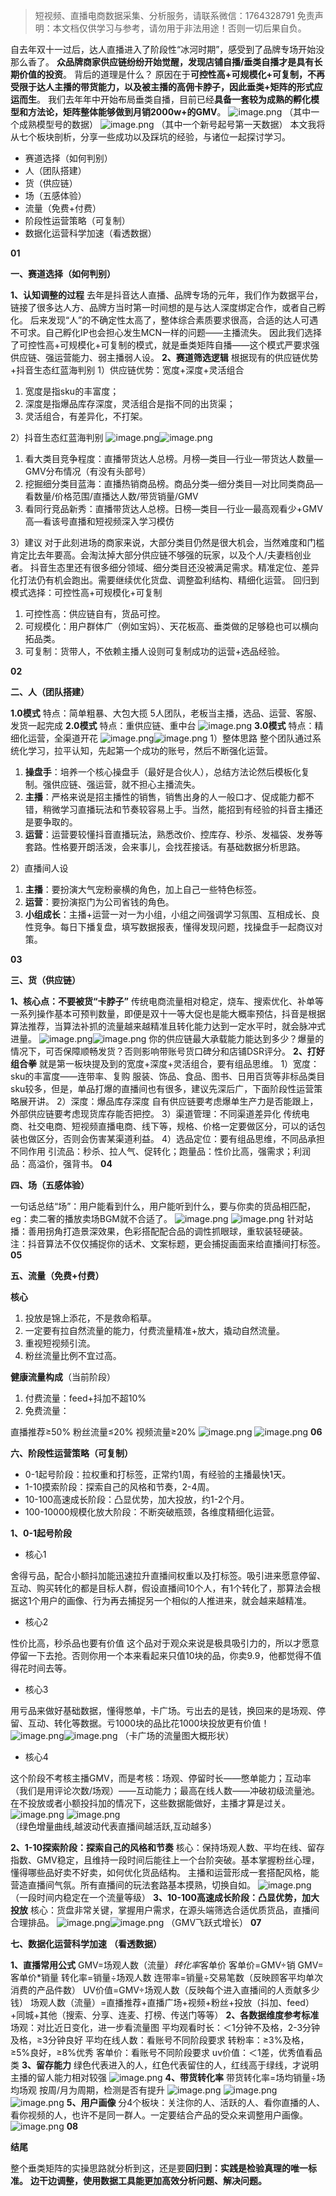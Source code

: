 

> 短视频、直播电商数据采集、分析服务，请联系微信：1764328791
> 免责声明：本文档仅供学习与参考，请勿用于非法用途！否则一切后果自负。



自去年双十一过后，达人直播进入了阶段性“冰河时期”，感受到了品牌专场开始没那么香了。
**众品牌商家供应链纷纷开始觉醒，发现店铺自播/垂类自播才是具有长期价值的投资**。
背后的道理是什么？
原因在于**可控性高+可规模化+可复制，不再受限于达人主播的带货能力，以及被主播的高佣卡脖子，因此垂类+矩阵的形式应运而生**。
我们去年年中开始布局垂类自播，目前已经**具备一套较为成熟的孵化模型和方法论，矩阵整体能够做到月销2000w+的GMV**。
![image.png](https://cdn.nlark.com/yuque/0/2021/png/97322/1620548044648-e6435618-87ce-4d11-906d-6fc523f3549c.png#clientId=uc3f15414-65c9-4&from=paste&height=229&id=u8de00a19&margin=%5Bobject%20Object%5D&name=image.png&originHeight=458&originWidth=1080&originalType=binary&size=316986&status=done&style=none&taskId=u7d4cb352-f9d5-4bd0-a237-dbd9fb38278&width=540)
（其中一个成熟模型号的数据）
![image.png](https://cdn.nlark.com/yuque/0/2021/png/97322/1620548050017-83c26e58-6e7f-4b98-b2cb-a7ef8920709b.png#clientId=uc3f15414-65c9-4&from=paste&height=260&id=u565875d6&margin=%5Bobject%20Object%5D&name=image.png&originHeight=520&originWidth=1075&originalType=binary&size=476623&status=done&style=none&taskId=u80d44e44-b7ba-468c-a8b9-987227bfa05&width=537.5)
（其中一个新号起号第一天数据）
本文我将从七个板块剖析，分享一些成功以及踩坑的经验，与诸位一起探讨学习。

- 赛道选择（如何判别）
- 人（团队搭建）
- 货（供应链）
- 场（五感体验）
- 流量（免费+付费）
- 阶段性运营策略（可复制）
- 数据化运营科学加速（看透数据）



**01**


**一、赛道选择（如何判别）**




**1、认知调整的过程**
去年是抖音达人直播、品牌专场的元年，我们作为数据平台，链接了很多达人方、品牌方当时第一时间想的是与达人深度绑定合作，或者自己孵化。
后来发现“人”的不确定性太高了，整体综合素质要求很高，合适的达人可遇不可求。自己孵化IP也会担心发生MCN一样的问题——主播流失。
因此我们选择了可控性高+可规模化+可复制的模式，就是垂类矩阵自播——这个模式严要求强供应链、强运营能力、弱主播弱人设。
**2、赛道筛选逻辑**
根据现有的供应链优势+抖音生态红蓝海判别
1）供应链优势：宽度+深度+灵活组合

1. 宽度是指sku的丰富度；
1. 深度是指爆品库存深度，灵活组合是指不同的出货渠；
1. 灵活组合，有差异化，不打架。

2）抖音生态红蓝海判别
![image.png](https://cdn.nlark.com/yuque/0/2021/png/97322/1620548073161-f96c1a70-a190-4e8d-8519-5c7b2a188295.png#clientId=uc3f15414-65c9-4&from=paste&height=179&id=ued10a137&margin=%5Bobject%20Object%5D&name=image.png&originHeight=358&originWidth=1080&originalType=binary&size=305892&status=done&style=none&taskId=u2d8a79b4-5c40-4553-963f-8308fb016d4&width=540)![image.png](https://cdn.nlark.com/yuque/0/2021/gif/97322/1620548027056-b59cdca1-1c87-451e-8ce7-3c0a4ab9a77e.gif#clientId=uc3f15414-65c9-4&from=paste&height=1&id=u903c25dc&margin=%5Bobject%20Object%5D&name=image.png&originHeight=1&originWidth=1&originalType=url&size=70&status=done&style=none&taskId=ue149acf8-a2f0-4f0a-bf99-06d952b2ff1&width=0.5)

1. 看大类目竞争程度：直播带货达人总榜。月榜—类目—行业—带货达人数量—GMV分布情况（有没有头部号）
1. 挖掘细分类目蓝海：直播热销商品榜。商品分类—细分类目—对比同类商品—看数量/价格范围/直播达人数/带货销量/GMV
1. 看同行竞品新秀：直播带货达人总榜。日榜—类目—行业—最高观看少+GMV高—看该号直播和短视频深入学习模仿

3）建议
对于此刻进场的商家来说，大部分类目仍然是很大机会，当然难度和门槛肯定比去年要高。会淘汰掉大部分供应链不够强的玩家，以及个人/夫妻档创业者。
抖音生态里还有很多细分领域、细分类目还没被满足需求。精准定位、差异化打法仍有机会跑出。需要继续优化货盘、调整盈利结构、精细化运营。
回归到模式选择：可控性高+可规模化+可复制

1. 可控性高：供应链自有，货品可控。
1. 可规模化：用户群体广（例如宝妈）、天花板高、垂类做的足够稳也可以横向拓品类。
1. 可复制：货带人，不依赖主播人设则可复制成功的运营+选品经验。

**02**


**二、人（团队搭建）**




**1.0模式**
特点：简单粗暴、大包大揽
5人团队，老板当主播，选品、运营、客服、发货一起完成
**2.0模式**
特点：重供应链、重中台
![image.png](https://cdn.nlark.com/yuque/0/2021/png/97322/1620548081588-e12b261d-120f-4727-ad56-bc5366047df7.png#clientId=uc3f15414-65c9-4&from=paste&height=148&id=u56780b84&margin=%5Bobject%20Object%5D&name=image.png&originHeight=295&originWidth=616&originalType=binary&size=65082&status=done&style=none&taskId=u7c5d653a-0fca-4c60-85fb-951331392ee&width=308)
**3.0模式**
特点：精细化运营，全渠道开花
![image.png](https://cdn.nlark.com/yuque/0/2021/gif/97322/1620548027050-883020ec-6b0f-4bc9-b60e-472a2c2c5c44.gif#clientId=uc3f15414-65c9-4&from=paste&height=1&id=ufc9774c9&margin=%5Bobject%20Object%5D&name=image.png&originHeight=1&originWidth=1&originalType=url&size=70&status=done&style=none&taskId=u01b452fd-7c83-4adf-a5b3-e62abf7b6ba&width=0.5)![image.png](https://cdn.nlark.com/yuque/0/2021/png/97322/1620548087471-d8398d69-f4ce-4d3f-944f-3e57567b0c22.png#clientId=uc3f15414-65c9-4&from=paste&height=298&id=udb0273ea&margin=%5Bobject%20Object%5D&name=image.png&originHeight=596&originWidth=823&originalType=binary&size=144359&status=done&style=none&taskId=u10aaaa8f-8a93-429b-a5af-d36cf2ef7ac&width=411.5)
1）整体思路
整个团队通过系统化学习，拉平认知，先起第一个成功的账号，然后不断强化运营。

1. **操盘手**：培养一个核心操盘手（最好是合伙人），总结方法论然后模板化复制。强供应链、强运营，就不担心主播流失。
1. **主播**：严格来说是招主播性的销售，销售出身的人一般口才、促成能力都不错，稍微学习直播玩法和节奏较容易上手。当然，能招到有经验的抖音主播还是要争取的。
1. **运营**：运营要较懂抖音直播玩法，熟悉改价、控库存、秒杀、发福袋、发券等套路。性格要开朗活泼，会来事儿，会找茬接话。有基础数据分析思路。

2）直播间人设

1. **主播**：要扮演大气宠粉豪横的角色，加上自己一些特色标签。
1. **运营**：要扮演抠门为公司省钱的角色。
1. **小组成长**：主播+运营一对一为小组，小组之间强调学习氛围、互相成长、良性竞争。每日下播复盘，填写数据报表，懂得发现问题，找操盘手一起商议对策。

**03**


**三、货（供应链）**


**1、核心点：不要被货“卡脖子”**
传统电商流量相对稳定，烧车、搜索优化、补单等一系列操作基本可预判数量，即便是双十一等大促也是能大概率预估，抖音是根据算法推荐，当算法补抓的流量越来越精准且转化能力达到一定水平时，就会脉冲式进量。
![image.png](https://cdn.nlark.com/yuque/0/2021/gif/97322/1620548027623-755651a9-a134-46df-970f-52302a6dcb3e.gif#clientId=uc3f15414-65c9-4&from=paste&height=1&id=ue6a8e3ea&margin=%5Bobject%20Object%5D&name=image.png&originHeight=1&originWidth=1&originalType=url&size=70&status=done&style=none&taskId=u30457c42-d305-42be-b73d-7d7e03a99e5&width=0.5)![image.png](https://cdn.nlark.com/yuque/0/2021/png/97322/1620548094315-5dd3f516-9613-4c27-840a-5c46116c2566.png#clientId=uc3f15414-65c9-4&from=paste&height=181&id=ua3958b49&margin=%5Bobject%20Object%5D&name=image.png&originHeight=362&originWidth=524&originalType=binary&size=58769&status=done&style=none&taskId=u6f65c51e-0733-4ac0-8564-2415c67a00d&width=262)
你的供应链最大承载能力能达到多少？爆量的情况下，可否保障顺畅发货？否则影响带账号货口碑分和店铺DSR评分。
**2、打好组合拳**
就是第一板块提及到的宽度+深度+灵活组合，要有组品思维。
1）宽度：sku的丰富度——连带率、复购
服装、饰品、食品、图书、日用百货等非标品类目sku较多，但是，单品打爆的直播间也有很多，建议先深后广，下面阶段性运营策略展开讲。
2）深度：爆品库存深度
自有供应链要考虑爆单生产力是否能跟上，外部供应链要考虑现货库存能否把控。
3）渠道管理：不同渠道差异化
传统电商、社交电商、短视频直播电商、线下等，规格、价格一定要做区分，可以的话包装也做区分，否则会伤害某渠道利益。
4）选品定位：要有组品思维，不同品承担不同作用
引流品：秒杀、拉人气、促转化；跑量品：性价比高，强需求；利润品：高溢价，强背书。
**04**


**四、场（五感体验）**


一句话总结“场”：用户能看到什么，用户能听到什么，要与你卖的货品相匹配，
eg：卖二奢的播放卖场BGM就不合适了。
![image.png](https://cdn.nlark.com/yuque/0/2021/png/97322/1620548100595-9e63ff0b-5439-419b-a5e7-9055a8ab5aeb.png#clientId=uc3f15414-65c9-4&from=paste&height=242&id=ua4b0ab13&margin=%5Bobject%20Object%5D&name=image.png&originHeight=483&originWidth=645&originalType=binary&size=645894&status=done&style=none&taskId=u1474a3b6-08cb-48b5-8146-4c6ea2f87ea&width=322.5)
![image.png](https://cdn.nlark.com/yuque/0/2021/gif/97322/1620548027743-8063c29a-20de-4878-9ccb-0be8a7dd5455.gif#clientId=uc3f15414-65c9-4&from=paste&height=1&id=u814b76f6&margin=%5Bobject%20Object%5D&name=image.png&originHeight=1&originWidth=1&originalType=url&size=70&status=done&style=none&taskId=u29cf9dee-cdcd-44ec-b1b6-b5a278a38c9&width=0.5)
针对站播：善用拐角打造景深效果，色彩搭配配合品的调性抓眼球，重软装轻硬装。
注：抖音算法不仅仅捕捉你的话术、文案标题，更会捕捉画面来给直播间打标签。
**05**


**五、流量（免费+付费）**


**核心**

1. 投放是锦上添花，不是救命稻草。
1. 一定要有拉自然流量的能力，付费流量精准+放大，撬动自然流量。
1. 重视短视频引流。
1. 粉丝流量比例不宜过高。

**健康流量构成**（当前阶段）

1. 付费流量：feed+抖加不超10%
1. 免费流量：

 直播推荐≥50%
 粉丝流量≤20%
 视频流量≥20%
![image.png](https://cdn.nlark.com/yuque/0/2021/png/97322/1620548120834-a3155de2-ea50-48a9-84b5-2c7c9ab0d758.png#clientId=uc3f15414-65c9-4&from=paste&height=181&id=u05b08650&margin=%5Bobject%20Object%5D&name=image.png&originHeight=361&originWidth=261&originalType=binary&size=95650&status=done&style=none&taskId=u9ed95bf2-903a-405b-8669-fd0b80e0792&width=130.5)
![image.png](https://cdn.nlark.com/yuque/0/2021/png/97322/1620548126702-1dc33725-3579-4f9a-b242-09671154d937.png#clientId=uc3f15414-65c9-4&from=paste&height=197&id=u542531a1&margin=%5Bobject%20Object%5D&name=image.png&originHeight=394&originWidth=485&originalType=binary&size=127495&status=done&style=none&taskId=ub165340a-ae4d-48fc-baae-0794b6ec8c7&width=242.5)
**06**


**六、阶段性运营策略（可复制）**


- 0-1起号阶段：拉权重和打标签，正常约1周，有经验的主播最快1天。
- 1-10摸索阶段：探索自己的风格和节奏，2-4周。
- 10-100高速成长阶段：凸显优势，加大投放，约1-2个月。
- 100-10000规模化放大阶段：不断突破瓶颈，各维度精细化运营。

**1、0-1起号阶段**

- 核心1

舍得亏品，配合小额抖加能迅速拉升直播间权重以及打标签。吸引进来愿意停留、互动、购买转化的都是目标人群，假设直播间10个人，有1个转化了，那算法会根据这1个用户的画像、行为再去捕捉另一个相似的人推进来，就会越来越精准。

- 核心2

性价比高，秒杀品也要有价值
这个品对于观众来说是极具吸引力的，所以才愿意停留一下去抢。否则你用一个本来看起来只值10块的品，你卖9.9，他都觉得不值得花时间去等。

- 核心3

用亏品来做好基础数据，懂得憋单，卡广场。亏出去的是钱，换回来的是场观、停留、互动、转化等数据。亏1000块的品比花1000块投放更有价值！
![image.png](https://cdn.nlark.com/yuque/0/2021/gif/97322/1620548028048-d63bae4f-b398-4703-9796-8730502b37fe.gif#clientId=uc3f15414-65c9-4&from=paste&height=1&id=u0f148aca&margin=%5Bobject%20Object%5D&name=image.png&originHeight=1&originWidth=1&originalType=url&size=70&status=done&style=none&taskId=u444cce09-7bed-4b78-a74a-f31bf9e27be&width=0.5)![image.png](https://cdn.nlark.com/yuque/0/2021/png/97322/1620548133982-efe948bc-5782-4431-9631-267ce497714d.png#clientId=uc3f15414-65c9-4&from=paste&height=146&id=u3dc3455f&margin=%5Bobject%20Object%5D&name=image.png&originHeight=291&originWidth=1080&originalType=binary&size=335165&status=done&style=none&taskId=u5e4d0f21-0017-48be-bb10-d50dada85fb&width=540)
（卡广场的流量图大概形状）

- 核心4

这个阶段不考核主播GMV，而是考核：场观、停留时长——憋单能力；互动率（我们是用评论次数/场观）——互动能力；最高在线人数——冲破初级流量池。
在不投放或者小额投抖加的情况下，这些数据能做好，主播才算是过关。
![image.png](https://cdn.nlark.com/yuque/0/2021/gif/97322/1620548028202-c59f95a3-da08-4b17-a8a1-9acd35dc9c6e.gif#clientId=uc3f15414-65c9-4&from=paste&height=1&id=u00a3a565&margin=%5Bobject%20Object%5D&name=image.png&originHeight=1&originWidth=1&originalType=url&size=70&status=done&style=none&taskId=u5b3b04d0-5a75-4f69-99be-99087b235da&width=0.5)
![image.png](https://cdn.nlark.com/yuque/0/2021/png/97322/1620548140082-e402c591-77b4-456d-b365-1cb67bbacc3f.png#clientId=uc3f15414-65c9-4&from=paste&height=107&id=ub49414ae&margin=%5Bobject%20Object%5D&name=image.png&originHeight=213&originWidth=1080&originalType=binary&size=233802&status=done&style=none&taskId=ue0fb74e5-ba55-461d-8623-70549142149&width=540)
（绿色增量曲线,越波动代表直播间越活跃,互动越多）


**2、1-10探索阶段：探索自己的风格和节奏**
核心：保持场观人数、平均在线、留存指数、GMV稳定，且维持一段时间后能往上一个台阶突破。基本掌握粉丝心理，懂得哪些品好卖不好卖，如何优化货品结构。
主播和运营形成一套搭配风格，能营造直播间气氛。所有直播间的玩法套路基本摸熟，切换自如。
![image.png](https://cdn.nlark.com/yuque/0/2021/png/97322/1620548146698-b4d1fef1-df47-4ce5-9681-09e47b024736.png#clientId=uc3f15414-65c9-4&from=paste&height=219&id=uc54f4833&margin=%5Bobject%20Object%5D&name=image.png&originHeight=438&originWidth=1080&originalType=binary&size=269704&status=done&style=none&taskId=ua6a1cf8d-238e-4dfb-a0cb-6f30f4fe774&width=540)
（一段时间内稳定在一个流量等级）
**3、10-100高速成长阶段：凸显优势，加大投放**
核心：货盘非常关键，掌握用户需求，在源头端筛选合适优质货品，直播间合理排品。
![image.png](https://cdn.nlark.com/yuque/0/2021/gif/97322/1620548028571-ad2817dc-2efc-4343-8aa6-d07d720a70f0.gif#clientId=uc3f15414-65c9-4&from=paste&height=1&id=uba743f39&margin=%5Bobject%20Object%5D&name=image.png&originHeight=1&originWidth=1&originalType=url&size=70&status=done&style=none&taskId=u542edbd8-707a-453d-b1c6-8ab30a77c79&width=0.5)![image.png](https://cdn.nlark.com/yuque/0/2021/png/97322/1620548152178-9319857e-87e4-445a-8930-533e8b878825.png#clientId=uc3f15414-65c9-4&from=paste&height=339&id=uaae94ed7&margin=%5Bobject%20Object%5D&name=image.png&originHeight=677&originWidth=922&originalType=binary&size=201554&status=done&style=none&taskId=u40464fcb-5f90-489e-9ce4-edfe7d3561e&width=461)
（GMV飞跃式增长）
**07**


**七、数据化运营科学加速**
**（看透数据）**


**1、直播常用公式**
GMV=场观人数（流量）*转化率*客单价
客单价=GMV÷销
GMV=客单价*销量
转化率=销量÷场观人数
连带率=销量÷交易笔数（反映顾客平均单次消费的产品件数） 
UV价值=GMV÷场观人数（反映每个进入直播间的人贡献多少钱） 
场观人数（流量）=直播推荐+直播广场+视频+粉丝+投放（抖加、feed）+同城+其他（搜索、分享、连麦、打榜、传送门等等）
**2、各数据维度参考标准**
场观：对比近日变化，进一步看流量图
平均观看时长：＜1分钟不及格，2-3分钟及格，≥3分钟良好
平均在线人数：看账号不同阶段要求
转粉率：≥3%及格，≥5%良好，≥8%优秀
客单价：看账号不同阶段要求
uv价值：＜1差，优秀值看品类
**3、留存能力**
绿色代表进入的人，红色代表留住的人，红线高于绿线，才说明主播的留人能力相对较强
![image.png](https://cdn.nlark.com/yuque/0/2021/png/97322/1620548159914-8bd0d9c6-d22a-476f-aa33-df3e47dcc5c8.png#clientId=uc3f15414-65c9-4&from=paste&height=145&id=ua508ca06&margin=%5Bobject%20Object%5D&name=image.png&originHeight=289&originWidth=1080&originalType=binary&size=329592&status=done&style=none&taskId=u9b949595-2524-41f4-9f5c-41323097542&width=540)
**4、带货转化率**
带货转化率=场均销量÷场均场观
按周/月为周期，检测是否有提升
![image.png](https://cdn.nlark.com/yuque/0/2021/png/97322/1620548254937-4ed75e0a-6296-4c2d-898e-c4375789524d.png#clientId=u335624b4-e9ce-4&from=paste&height=48&id=u79ca73f6&margin=%5Bobject%20Object%5D&name=image.png&originHeight=95&originWidth=387&originalType=binary&size=24898&status=done&style=none&taskId=u46aa506b-641f-4030-9b29-0896e7dfd73&width=193.5)
![image.png](https://cdn.nlark.com/yuque/0/2021/png/97322/1620548259403-f21b7921-0638-47eb-bf57-51b4e7c6913c.png#clientId=u335624b4-e9ce-4&from=paste&height=47&id=ufc5a4da7&margin=%5Bobject%20Object%5D&name=image.png&originHeight=93&originWidth=415&originalType=binary&size=25647&status=done&style=none&taskId=ua85d487d-13b9-43fc-b65f-0e44ebb3302&width=207.5)
![image.png](https://cdn.nlark.com/yuque/0/2021/png/97322/1620548265972-aad920b7-b5e1-4cbd-877d-f084e421b962.png#clientId=u335624b4-e9ce-4&from=paste&height=47&id=u24d6e311&margin=%5Bobject%20Object%5D&name=image.png&originHeight=94&originWidth=391&originalType=binary&size=24742&status=done&style=none&taskId=u003976bd-0c78-4bfa-af15-45173ee41be&width=195.5)
**5、用户画像**
分4个板块：关注你的人、活跃的人、看你直播的人、看你视频的人，也许不是同一群人。一定要结合产品的受众来调整用户画像。
![image.png](https://cdn.nlark.com/yuque/0/2021/png/97322/1620548271419-67b15629-1ee1-41a8-9824-d04f4fb125db.png#clientId=u335624b4-e9ce-4&from=paste&height=269&id=uf4be0b14&margin=%5Bobject%20Object%5D&name=image.png&originHeight=537&originWidth=719&originalType=binary&size=161491&status=done&style=none&taskId=u3b1e394d-584f-44cd-b0dc-f8d8f333c9e&width=359.5)
**08**


**结尾**


整个垂类矩阵的实操思路就分析到这，还是要**回归到：实践是检验真理的唯一标准。**
**边干边调整，使用数据工具能更加高效分析问题、解决问题。**
